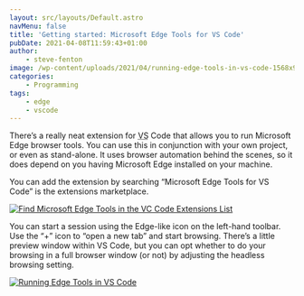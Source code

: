 ```yaml
---
layout: src/layouts/Default.astro
navMenu: false
title: 'Getting started: Microsoft Edge Tools for VS Code'
pubDate: 2021-04-08T11:59:43+01:00
author:
    - steve-fenton
image: /wp-content/uploads/2021/04/running-edge-tools-in-vs-code-1568x980.jpg
categories:
    - Programming
tags:
    - edge
    - vscode
---
```


There’s a really neat extension for <abbr title="Visual Studio">VS</abbr> Code that allows you to run Microsoft Edge browser tools. You can use this in conjunction with your own project, or even as stand-alone. It uses browser automation behind the scenes, so it does depend on you having Microsoft Edge installed on your machine.

You can add the extension by searching “Microsoft Edge Tools for VS Code” is the extensions marketplace.

[![Find Microsoft Edge Tools in the VC Code Extensions List](https://www.stevefenton.co.uk/wp-content/uploads/2021/04/microsoft-edge-tools-for-vs-code-725x1024.jpg)](https://www.stevefenton.co.uk/2021/04/getting-started-microsoft-edge-tools-for-vs-code/microsoft-edge-tools-for-vs-code/)

You can start a session using the Edge-like icon on the left-hand toolbar. Use the “+” icon to “open a new tab” and start browsing. There’s a little preview window within VS Code, but you can opt whether to do your browsing in a full browser window (or not) by adjusting the headless browsing setting.

[![Running Edge Tools in VS Code](https://www.stevefenton.co.uk/wp-content/uploads/2021/04/running-edge-tools-in-vs-code-1024x640.jpg)](https://www.stevefenton.co.uk/2021/04/getting-started-microsoft-edge-tools-for-vs-code/running-edge-tools-in-vs-code/)